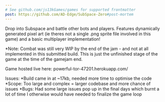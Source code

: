 ```yaml
---
# See github.com/js13kGames/games for supported frontmatter
post: https://github.com/AD-Edge/SubSpace-Zero#post-mortem
---
```

Drop into Subspace and battle other bots and players. Features dynamically generated pixel art (ie theres not a single .png sprite file involved in this game) and a basic multiplayer implementation!

*Note: Combat was still very WIP by the end of the jam - and not at all implemented in this submitted build. This is just the unfinished stage of the game at the time of the gamejam end. 

Game hosted live here: powerful-tor-47201.herokuapp.com/

Issues:
*Build came in at ~17kb, needed more time to optimise the code
*Scope: Too large and complex = larger codebase and more chance of issues
*Bugs: Had some large issues pop up in the final days which burnt a lot of time I otherwise would have needed to finalize the game loop
